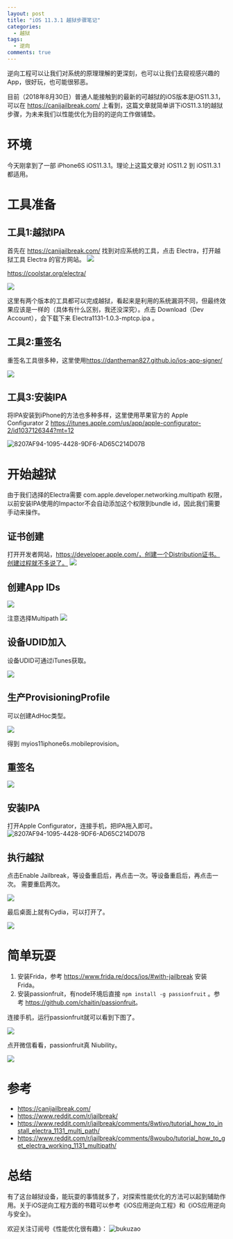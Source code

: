 ```yaml
---
layout: post
title: "iOS 11.3.1 越狱步骤笔记"
categories:
  - 越狱
tags:
  - 逆向
comments: true
---
```


逆向工程可以让我们对系统的原理理解的更深刻，也可以让我们去窥视感兴趣的App，很好玩，也可能很邪恶。

目前（2018年8月30日）普通人能接触到的最新的可越狱的iOS版本是iOS11.3.1，可以在 <https://canijailbreak.com/> 上看到，这篇文章就简单讲下iOS11.3.1的越狱步骤，为未来我们以性能优化为目的的逆向工作做铺垫。

<!-- more -->

# 环境

今天刚拿到了一部 iPhone6S iOS11.3.1。理论上这篇文章对 iOS11.2 到 iOS11.3.1 都适用。

# 工具准备

## 工具1:越狱IPA

首先在 <https://canijailbreak.com/> 找到对应系统的工具，点击 Electra，打开越狱工具 Electra 的官方网站。
![](/media/15355597001462.jpg)

<https://coolstar.org/electra/>


![](/media/15355599519362.jpg)

这里有两个版本的工具都可以完成越狱，看起来是利用的系统漏洞不同，但最终效果应该是一样的（具体有什么区别，我还没深究）。点击 Download（Dev Account），会下载下来 Electra1131-1.0.3-mptcp.ipa 。


## 工具2:重签名

重签名工具很多种，这里使用<https://dantheman827.github.io/ios-app-signer/>

![](/media/15355603167027.jpg)

## 工具3:安装IPA

将IPA安装到iPhone的方法也多种多样，这里使用苹果官方的 Apple Configurator 2 <https://itunes.apple.com/us/app/apple-configurator-2/id1037126344?mt=12>

![8207AF94-1095-4428-9DF6-AD65C214D07B](/media/8207AF94-1095-4428-9DF6-AD65C214D07B.png)

# 开始越狱

由于我们选择的Electra需要 com.apple.developer.networking.multipath 权限，以前安装IPA使用的Impactor不会自动添加这个权限到bundle id，因此我们需要手动来操作。

## 证书创建
打开开发者网站，https://developer.apple.com/，创建一个Distribution证书。创建过程就不多说了。
![](/media/15355608373060.jpg)

## 创建App IDs
![](/media/15355609710371.jpg)

注意选择Multipath
![](/media/15355609398145.jpg)


## 设备UDID加入

设备UDID可通过iTunes获取。

![](/media/15355609992836.jpg)

## 生产ProvisioningProfile

可以创建AdHoc类型。

![](/media/15355610949442.jpg)

得到 myios11iphone6s.mobileprovision。

## 重签名

![](/media/15355612353562.jpg)

## 安装IPA

打开Apple Configurator，连接手机，把IPA拖入即可。
![8207AF94-1095-4428-9DF6-AD65C214D07B](/media/8207AF94-1095-4428-9DF6-AD65C214D07B-1.png)


## 执行越狱

点击Enable Jailbreak，等设备重启后，再点击一次。等设备重启后，再点击一次。
需要重启两次。

![](/media/15355613983264.jpg)


最后桌面上就有Cydia，可以打开了。


![](/media/15355616161428.jpg)

# 简单玩耍

1. 安装Frida，参考 <https://www.frida.re/docs/ios/#with-jailbreak> 安装Frida。
2. 安装passionfruit，有node环境后直接 `npm install -g passionfruit`
 。参考 <https://github.com/chaitin/passionfruit>。

连接手机，运行passionfruit就可以看到下图了。

![](/media/15355618057348.jpg)

点开微信看看，passionfruit真 Niubility。

![](/media/15355619106082.jpg)



# 参考

- https://canijailbreak.com/
- https://www.reddit.com/r/jailbreak/
- https://www.reddit.com/r/jailbreak/comments/8wtivo/tutorial_how_to_install_electra_1131_multi_path/
- https://www.reddit.com/r/jailbreak/comments/8woubo/tutorial_how_to_get_electra_working_1131_multipath/


# 总结

有了这台越狱设备，能玩耍的事情就多了，对探索性能优化的方法可以起到辅助作用。关于iOS逆向工程方面的书籍可以参考《iOS应用逆向工程》和《iOS应用逆向与安全》。

欢迎关注订阅号《性能优化很有趣》：
![bukuzao](https://everettjf.github.io/images/fun.jpg)

